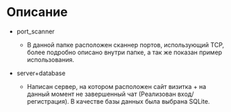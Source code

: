 # Описание

- port_scanner 
  - В данной папке расположен сканнер портов, использующий TCP, более подробно описано внутри папке, а так же показан пример использования.

- server+database
    - Написан сервер, на котором расположен сайт визитка + на данный момент не завершенный чат (Реализован вход/регистрация). В качестве базы данных была выбрана SQLite.
